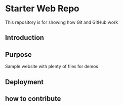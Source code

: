 # Starter Web Repo

This repository is for showing how Git and GitHub work
## Introduction

## Purpose

Sample website with plenty of files for demos


## Deployment

## how to contribute